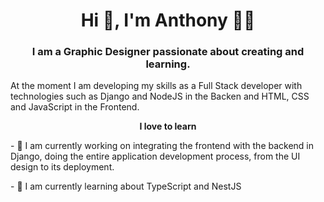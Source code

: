 <h1 align='center'> Hi 👋, I'm Anthony 👩‍💻 </h1>
<h3 align='center'>I am a <b>Graphic Designer</b> passionate about creating and learning.</h3>

<p>
At the moment I am developing my skills as a Full Stack developer with technologies such as Django and NodeJS in the Backen and HTML, CSS and JavaScript in the Frontend.
</p>
<p align='center'><b>I love to learn</b></p>
<p>
- 🔭 I am currently working on integrating the frontend with the backend in Django, doing the entire application development process, from the UI design to its deployment.
</p>
<p>
- 🌱 I am currently learning about TypeScript and NestJS
</p>
<!--
**TonyLuque/TonyLuque** is a ✨ _special_ ✨ repository because its `README.md` (this file) appears on your GitHub profile.

Here are some ideas to get you started:

- 🔭 I’m currently working on ...
- 🌱 I’m currently learning ...
- 👯 I’m looking to collaborate on ...
- 🤔 I’m looking for help with ...
- 💬 Ask me about ...
- 📫 How to reach me: ...
- 😄 Pronouns: ...
- ⚡ Fun fact: ...
-->
